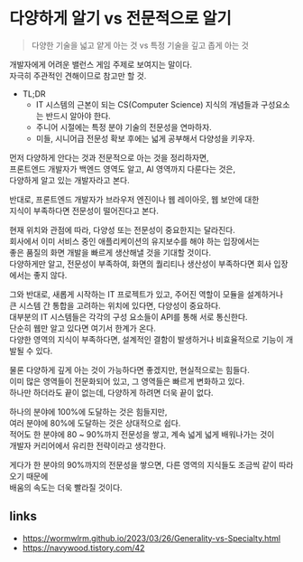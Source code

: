 # 다양하게 알기 vs 전문적으로 알기

> 다양한 기술을 넓고 얕게 아는 것 vs 특정 기술을 깊고 좁게 아는 것

개발자에게 어려운 밸런스 게임 주제로 보여지는 말이다.\
자극히 주관적인 견해이므로 참고만 할 것.

- TL;DR
  - IT 시스템의 근본이 되는 CS(Computer Science) 지식의 개념들과 구성요소는 반드시 알아야 한다.
  - 주니어 시절에는 특정 분야 기술의 전문성을 연마하자.
  - 미들, 시니어급 전문성 확보 후에는 넓게 공부해서 다양성을 키우자.

먼저 다양하게 안다는 것과 전문적으로 아는 것을 정리하자면,\
프론트엔드 개발자가 백엔드 영역도 알고, AI 영역까지 다룬다는 것은,\
다양하게 알고 있는 개발자라고 본다.

반대로, 프론트엔드 개발자가 브라우저 엔진이나 웹 레이아웃, 웹 보안에 대한\
지식이 부족하다면 전문성이 떨어진다고 본다.

현재 위치와 관점에 따라, 다양성 또는 전문성이 중요한지는 달라진다.\
회사에서 이미 서비스 중인 애플리케이션의 유지보수를 해야 하는 입장에서는\
좋은 품질의 화면 개발을 빠르게 생산해낼 것을 기대할 것이다.\
다양하게만 알고, 전문성이 부족하여, 화면의 퀄리티나 생산성이 부족하다면 회사 입장에서는 좋지 않다.

그와 반대로, 새롭게 시작하는 IT 프로젝트가 있고, 주어진 역할이 모듈을 설계하거나\
큰 시스템 간 통합을 고려하는 위치에 있다면, 다양성이 중요하다.\
대부분의 IT 시스템들은 각각의 구성 요소들이 API를 통해 서로 통신한다.\
단순히 웹만 알고 있다면 여기서 한계가 온다.\
다양한 영역의 지식이 부족하다면, 설계적인 결함이 발생하거나 비효율적으로 기능이 개발될 수 있다.

물론 다양하게 깊게 아는 것이 가능하다면 좋겠지만, 현실적으로는 힘들다.\
이미 많은 영역들이 전문화되어 있고, 그 영역들은 빠르게 변화하고 있다.\
하나만 하더라도 끝이 없는데, 다양하게 하려면 더욱 끝이 없다.

하나의 분야에 100%에 도달하는 것은 힘들지만,\
여러 분야에 80%에 도달하는 것은 상대적으로 쉽다.\
적어도 한 분야에 80 ~ 90%까지 전문성을 쌓고, 계속 넓게 넓게 배워나가는 것이\
개발자 커리어에서 유리한 전략이라고 생각한다.

게다가 한 분야의 90%까지의 전문성을 쌓으면, 다른 영역의 지식들도 조금씩 같이 따라오기 때문에\
배움의 속도는 더욱 빨라질 것이다.

## links

- <https://wormwlrm.github.io/2023/03/26/Generality-vs-Specialty.html>
- <https://navywood.tistory.com/42>
